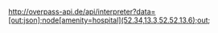 http://overpass-api.de/api/interpreter?data=[out:json];node[amenity=hospital](52.34,13.3,52.52,13.6);out;
